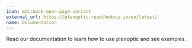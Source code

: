 ```yaml
---
icon: mdi:book-open-page-variant
external_url: https://plenoptic.readthedocs.io/en/latest/
name: Documentation
---
```

Read our documentation to learn how to use plenoptic and see examples.
